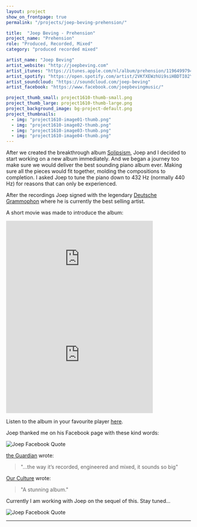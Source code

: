 ```yaml
---
layout: project
show_on_frontpage: true
permalink: "/projects/joep-beving-prehension/"

title:  "Joep Beving - Prehension"
project_name: "Prehension"
role: "Produced, Recorded, Mixed"
category: "produced recorded mixed"

artist_name: "Joep Beving"
artist_website: "http://joepbeving.com"
artist_itunes: "https://itunes.apple.com/nl/album/prehension/1196499794?l=en"
artist_spotify: "https://open.spotify.com/artist/2VKfXEWzhUi9siHBDTI02Y"
artist_soundcloud: "https://soundcloud.com/joep-beving"
artist_facebook: "https://www.facebook.com/joepbevingmusic/"

project_thumb_small: project1610-thumb-small.png
project_thumb_large: project1610-thumb-large.png
project_background_image: bg-project-default.png
project_thumbnails:
  - img: "project1610-image01-thumb.png"
  - img: "project1610-image02-thumb.png"
  - img: "project1610-image03-thumb.png"
  - img: "project1610-image04-thumb.png"
---
```


After we created the breakthrough album [Solipsism](http://www.redhouse.nl/projects/joep-beving-solipsism/), Joep and I decided to start working on a new album immediately. And we began a journey too make sure we would deliver the best sounding piano album ever. Making sure all the pieces would fit together, molding the compositions to completion. I asked Joep to tune the piano down to 432 Hz (normally 440 Hz) for reasons that can only be experienced.

After the recordings Joep signed with the legendary [Deutsche Grammophon](http://www.deutschegrammophon.com/en/cat/4797151?) where he is currently the best selling artist.

A short movie was made to introduce the album:
<iframe width="400" height="225" src="https://www.youtube.com/embed/Tuh4_h93DZk?rel=0" frameborder="0" gesture="media" allow="encrypted-media" allowfullscreen></iframe>

<iframe src="https://open.spotify.com/embed/album/4IrmlNwO8aXQlFghPYl01q" width="400" height="300" frameborder="0" allowtransparency="true" allow="encrypted-media"></iframe>

Listen to the album in your favourite player [here](https://dg.lnk.to/beving-prehension).

Joep thanked me on his Facebook page with these kind words:

![Joep Facebook Quote](../../img/project1610-facebookquote.png)


[the Guardian](https://www.theguardian.com/music/2017/may/13/joep-beving-dutch-pianist-spotify-star-solipsism) wrote:
>"...the way it’s recorded, engineered and mixed, it sounds so big"

[Our Culture](https://ourculturemag.com/2017/04/09/204-2/) wrote:
>"A stunning album." 

Currently I am working with Joep on the sequel of this. Stay tuned...

![Joep Facebook Quote](../../img/project1610-facebookquote2.png)

---